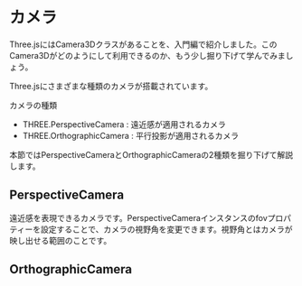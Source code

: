 # カメラ
Three.jsにはCamera3Dクラスがあることを、入門編で紹介しました。このCamera3Dがどのようにして利用できるのか、もう少し掘り下げて学んでみましょう。

Three.jsにさまざまな種類のカメラが搭載されています。

カメラの種類

 - THREE.PerspectiveCamera : 遠近感が適用されるカメラ
 - THREE.OrthographicCamera : 平行投影が適用されるカメラ

本節ではPerspectiveCameraとOrthographicCameraの2種類を掘り下げて解説します。

## PerspectiveCamera
遠近感を表現できるカメラです。PerspectiveCameraインスタンスのfovプロパティーを設定することで、カメラの視野角を変更できます。視野角とはカメラが映し出せる範囲のことです。

## OrthographicCamera